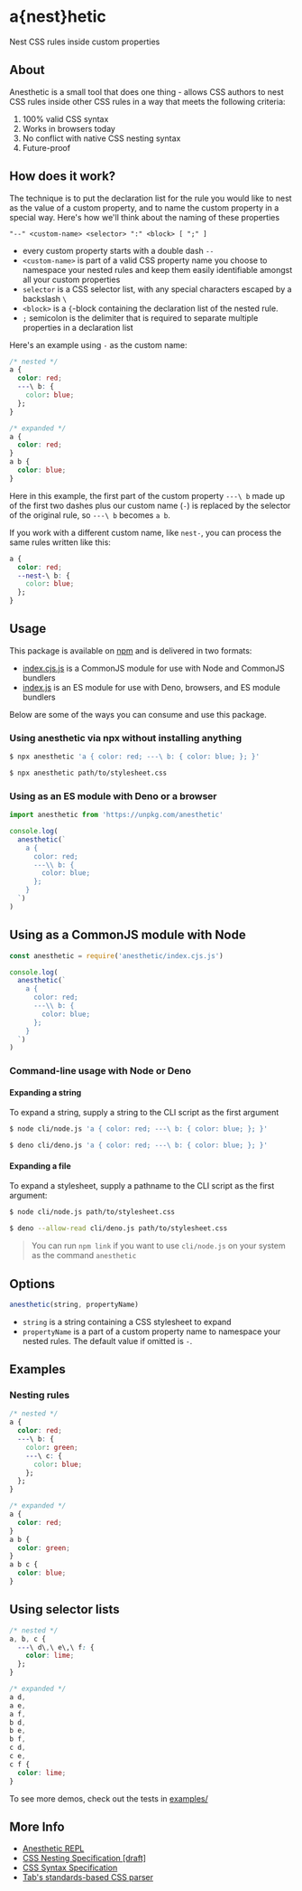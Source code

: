 # a{nest}hetic

Nest CSS rules inside custom properties

## About

Anesthetic is a small tool that does one thing - allows CSS authors to nest CSS rules inside other CSS rules in a way that meets the following criteria:

1. 100% valid CSS syntax
2. Works in browsers today
3. No conflict with native CSS nesting syntax
4. Future-proof

## How does it work?

The technique is to put the declaration list for the rule you would like to nest as the value of a custom property, and to name the custom property in a special way. Here's how we'll think about the naming of these properties

```ebnf
"--" <custom-name> <selector> ":" <block> [ ";" ]
```

- every custom property starts with a double dash `--`
- `<custom-name>` is part of a valid CSS property name you choose to namespace your nested rules and keep them easily identifiable amongst all your custom properties
- `selector` is a CSS selector list, with any special characters escaped by a backslash `\`
- `<block>` is a `{`-block containing the declaration list of the nested rule.
- `;` semicolon is the delimiter that is required to separate multiple properties in a declaration list

Here's an example using `-` as the custom name:

```css
/* nested */
a {
  color: red;
  ---\ b: {
    color: blue;
  };
}

/* expanded */
a {
  color: red;
}
a b {
  color: blue;
}
```

Here in this example, the first part of the custom property `---\ b` made up of the first two dashes plus our custom name (`-`) is replaced by the selector of the original rule, so `---\ b` becomes `a b`.

If you work with a different custom name, like `nest-`, you can process the same rules written like this:

```css
a {
  color: red;
  --nest-\ b: {
    color: blue;
  };
}
```

## Usage

This package is available on [npm](http://npmjs.com/package/anesthetic) and is delivered in two formats:

- [index.cjs.js](./index.cjs.js) is a CommonJS module for use with Node and CommonJS bundlers
- [index.js](./index.js) is an ES module for use with Deno, browsers, and ES module bundlers

Below are some of the ways you can consume and use this package.

### Using anesthetic via npx without installing anything

```bash
$ npx anesthetic 'a { color: red; ---\ b: { color: blue; }; }'
```

```bash
$ npx anesthetic path/to/stylesheet.css
```

### Using as an ES module with Deno or a browser

```js
import anesthetic from 'https://unpkg.com/anesthetic'

console.log(
  anesthetic(`
    a {
      color: red;
      ---\\ b: {
        color: blue;
      };
    }
  `)
)
```

## Using as a CommonJS module with Node

```js
const anesthetic = require('anesthetic/index.cjs.js')

console.log(
  anesthetic(`
    a {
      color: red;
      ---\\ b: {
        color: blue;
      };
    }
  `)
)
```

### Command-line usage with Node or Deno

#### Expanding a string

To expand a string, supply a string to the CLI script as the first argument

```bash
$ node cli/node.js 'a { color: red; ---\ b: { color: blue; }; }'
```

```bash
$ deno cli/deno.js 'a { color: red; ---\ b: { color: blue; }; }'
```

#### Expanding a file

To expand a stylesheet, supply a pathname to the CLI script as the first argument:

```bash
$ node cli/node.js path/to/stylesheet.css
```

```bash
$ deno --allow-read cli/deno.js path/to/stylesheet.css
```

> You can run `npm link` if you want to use `cli/node.js` on your system as the command `anesthetic`

## Options

```js
anesthetic(string, propertyName)
```

- `string` is a string containing a CSS stylesheet to expand
- `propertyName` is a part of a custom property name to namespace your nested rules. The default value if omitted is `-`.

## Examples

### Nesting rules

```css
/* nested */
a {
  color: red;
  ---\ b: {
    color: green;
    ---\ c: {
      color: blue;
    };
  };
}

/* expanded */
a {
  color: red;
}
a b {
  color: green;
}
a b c {
  color: blue;
}
```

## Using selector lists

```css
/* nested */
a, b, c {
  ---\ d\,\ e\,\ f: {
    color: lime;
  };
}

/* expanded */
a d,
a e,
a f,
b d,
b e,
b f,
c d,
c e,
c f {
  color: lime;
}
```

To see more demos, check out the tests in [examples/](./examples/)

## More Info

- [Anesthetic REPL](https://tomhodgins.com/demo/nesting/)
- [CSS Nesting Specification [draft]](https://drafts.csswg.org/css-nesting-1/)
- [CSS Syntax Specification](https://drafts.csswg.org/css-syntax-3/)
- [Tab's standards-based CSS parser](https://github.com/tabatkins/parse-css)
